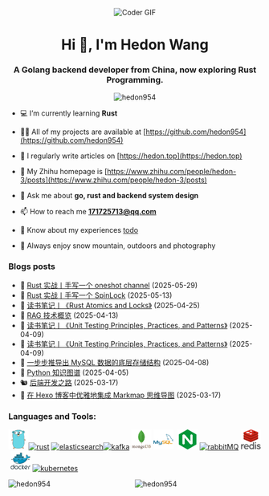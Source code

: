 <p align="center"><img  src="https://media.giphy.com/media/SWoSkN6DxTszqIKEqv/giphy.gif" alt="Coder GIF" width="500"></p>

<h1 align="center">Hi 👋, I'm Hedon Wang</h1>
<h3 align="center">A Golang backend developer from China, now exploring Rust Programming.</h3>

<p align="center"> <img src="https://komarev.com/ghpvc/?username=hedon954&label=Profile%20views&color=0e75b6&style=flat" alt="hedon954" /> </p>

- :computer: I’m currently learning **Rust**

- 👨‍💻 All of my projects are available at [https://github.com/hedon954](https://github.com/hedon954)

- 📝 I regularly write articles on [https://hedon.top](https://hedon.top)
  
- 🍞 My Zhihu homepage is [https://www.zhihu.com/people/hedon-3/posts](https://www.zhihu.com/people/hedon-3/posts)

- 💬 Ask me about **go, rust and backend system design**

- 📫 How to reach me **171725713@qq.com**

- 📄 Know about my experiences [todo](todo)

- :mount_fuji: Always enjoy snow mountain, outdoors and photography

### Blogs posts

<!-- BLOG-POST-LIST:START -->
 - 🎃 [Rust 实战丨手写一个 oneshot channel](https://hedon.top/2025/05/29/rust-action-oneshot-channel/) (2025-05-29)
 - 🐌 [Rust 实战丨手写一个 SpinLock](https://hedon.top/2025/05/13/rust-action-spinlock/) (2025-05-13)
 - 🦁 [读书笔记丨《Rust Atomics and Locks》](https://hedon.top/2025/04/25/note-rust-atomics-and-locks/) (2025-04-25)
 - 🍯 [RAG 技术概览](https://hedon.top/2025/04/13/ai-rag-tech-overview/) (2025-04-13)
 - 🍭 [读书笔记丨《Unit Testing Principles, Practices, and Patterns》](https://hedon.top/2025/04/09/note-unit-testing/) (2025-04-09)
 - 🤯 [读书笔记丨《Unit Testing Principles, Practices, and Patterns》](https://hedon.top/2025/04/09/note-unit-testing-excerpt/) (2025-04-09)
 - 🍄 [一步步推导出 MySQL 数据的底层存储结构](https://hedon.top/2025/04/08/mysql-ibd/) (2025-04-08)
 - 🐧 [Python 知识图谱](https://hedon.top/2025/04/05/python-mindmap/) (2025-04-05)
 - 🐿️ [后端开发之路](https://hedon.top/2025/03/17/backend-road/) (2025-03-17)
 - 🍯 [在 Hexo 博客中优雅地集成 Markmap 思维导图](https://hedon.top/2025/03/17/mindmap-for-hexo/) (2025-03-17)<!-- BLOG-POST-LIST:END -->

<h3 align="left">Languages and Tools:</h3>
<p align="left">  

<a href="https://golang.org" target="_blank" rel="noreferrer"> <img src="https://raw.githubusercontent.com/devicons/devicon/master/icons/go/go-original.svg" alt="go" width="40" height="40"/></a><a href="https://www.rust-lang.org" target="_blank" rel="noreferrer"><img src="https://www.rust-lang.org/static/images/rust-logo-blk.svg" alt="rust" width="40" height="40"/></a>&nbsp;<a href="https://www.elastic.co" target="_blank" rel="noreferrer"><img src="https://www.vectorlogo.zone/logos/elastic/elastic-icon.svg" alt="elasticsearch" width="40" height="40"/></a><a href="https://kafka.apache.org/" target="_blank" rel="noreferrer"><img src="https://www.vectorlogo.zone/logos/apache_kafka/apache_kafka-icon.svg" alt="kafka" width="40" height="40"/></a>&nbsp;<a href="https://www.mongodb.com/" target="_blank" rel="noreferrer"><img src="https://raw.githubusercontent.com/devicons/devicon/master/icons/mongodb/mongodb-original-wordmark.svg" alt="mongodb" width="40" height="40"/></a>&nbsp;<a href="https://www.mysql.com/" target="_blank" rel="noreferrer"><img src="https://raw.githubusercontent.com/devicons/devicon/master/icons/mysql/mysql-original-wordmark.svg" alt="mysql" width="40" height="40"/></a>&nbsp;&nbsp;<a href="https://www.nginx.com" target="_blank" rel="noreferrer"><img src="https://raw.githubusercontent.com/devicons/devicon/master/icons/nginx/nginx-original.svg" alt="nginx" width="40" height="40"/></a>&nbsp;<a href="https://www.rabbitmq.com" target="_blank" rel="noreferrer"><img src="https://www.vectorlogo.zone/logos/rabbitmq/rabbitmq-icon.svg" alt="rabbitMQ" width="40" height="40"/></a>&nbsp;<a href="https://redis.io" target="_blank" rel="noreferrer"><img src="https://raw.githubusercontent.com/devicons/devicon/master/icons/redis/redis-original-wordmark.svg" alt="redis" width="40" height="40"/></a>&nbsp;<a href="https://www.docker.com/" target="_blank" rel="noreferrer"><img src="https://raw.githubusercontent.com/devicons/devicon/master/icons/docker/docker-original-wordmark.svg" alt="docker" width="40" height="40"/></a>&nbsp;<a href="https://kubernetes.io" target="_blank" rel="noreferrer"><img src="https://www.vectorlogo.zone/logos/kubernetes/kubernetes-icon.svg" alt="kubernetes" width="40" height="40"/></a> 
<br>
<p><img align="left" width="50%" height="200" src="https://github-readme-stats.vercel.app/api?username=hedon954&show_icons=true&locale=en&orgs=hedon-rust-road,hedon-go-road" alt="hedon954" /></p><p><img align="left" width="30%" height="200" src="https://github-readme-stats.vercel.app/api/top-langs?username=hedon954&show_icons=true&locale=en&layout=compact&hide=html,javascript,css&orgs=hedon-rust-road,hedon-go-road" alt="hedon954" /></p>

